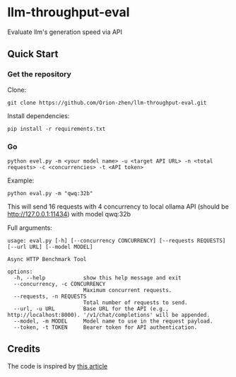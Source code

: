 # llm-throughput-eval

Evaluate llm's generation speed via API

## Quick Start

### Get the repository

Clone:

```shell
git clone https://github.com/Orion-zhen/llm-throughput-eval.git
```

Install dependencies:

```shell
pip install -r requirements.txt
```

### Go

```shell
python evel.py -m <your model name> -u <target API URL> -n <total requests> -c <concurrencies> -t <API token>
```

Example:

```shell
python eval.py -m "qwq:32b"
```

This will send 16 requests with 4 concurrency to local ollama API (should be <http://127.0.0.1:11434>) with model qwq:32b

Full arguments:

```shell
usage: eval.py [-h] [--concurrency CONCURRENCY] [--requests REQUESTS] [--url URL] [--model MODEL]

Async HTTP Benchmark Tool

options:
  -h, --help            show this help message and exit
  --concurrency, -c CONCURRENCY
                        Maximum concurrent requests.
  --requests, -n REQUESTS
                        Total number of requests to send.
  --url, -u URL         Base URL for the API (e.g., http://localhost:8000). '/v1/chat/completions' will be appended.
  --model, -m MODEL     Model name to use in the request payload.
  --token, -t TOKEN     Bearer token for API authentication.
```

## Credits

The code is inspired by [this article](https://blog.csdn.net/arkohut/article/details/139076652)
